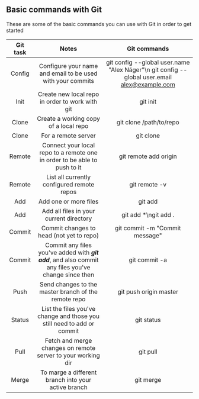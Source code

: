 ## Basic commands with Git
These are some of the basic commands you can use with Git in order to get started

Git task | Notes | Git commands
| :---: | :---: | :---: 
Config | Configure your name and email to be used with your commits | git config --global user.name "Alex Náger"\n git config --global user.email alex@example.com
Init | Create new local repo in order to work with git | git init
Clone | Create a working copy of a local repo | git clone /path/to/repo
Clone | For a remote server | git clone <repository-url>
Remote | Connect your local repo to a remote one in order to be able to push to it | git remote add origin <server>
Remote | List all currently configured remote repos | git remote -v
Add | Add one or more files | git add <filename1> <filename2>
Add | Add all files in your current directory | git add *\ngit add .
Commit | Commit changes to head (not yet to repo) | git commit -m "Commit message"
Commit | Commit any files you've added with ***git add***, and also commit any files you've change since then | git commit -a
Push | Send changes to the master branch of the remote repo | git push origin master
Status | List the files you've change and those you still need to add or commit | git status
Pull | Fetch and merge changes on remote server to your working dir | git pull
Merge | To marge a different branch into your active branch | git merge <branchname>
